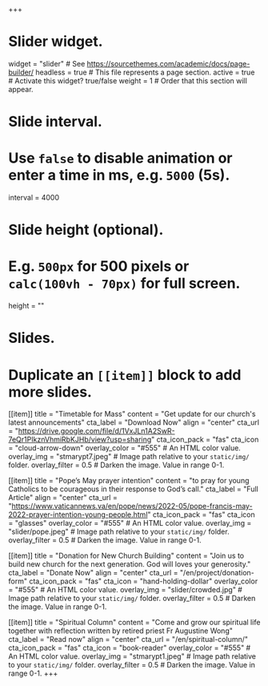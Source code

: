 +++
# Slider widget.
widget = "slider"  # See https://sourcethemes.com/academic/docs/page-builder/
headless = true  # This file represents a page section.
active = true  # Activate this widget? true/false
weight = 1  # Order that this section will appear.

# Slide interval.
# Use `false` to disable animation or enter a time in ms, e.g. `5000` (5s).
interval = 4000

# Slide height (optional).
# E.g. `500px` for 500 pixels or `calc(100vh - 70px)` for full screen.
height = ""

# Slides.
# Duplicate an `[[item]]` block to add more slides.

[[item]]
  title = "Timetable for Mass"
  content = "Get update for our church's latest announcements"
  cta_label = "Download Now"
  align = "center"
  cta_url = "https://drive.google.com/file/d/1VxJLn1A2SwR-7eQr1PIkznVhmiRbKJHb/view?usp=sharing"
  cta_icon_pack = "fas"
  cta_icon = "cloud-arrow-down"
  overlay_color = "#555"  # An HTML color value.
  overlay_img = "stmarypt7.jpeg"  # Image path relative to your `static/img/` folder.
  overlay_filter = 0.5  # Darken the image. Value in range 0-1.

[[item]]
  title = "Pope’s May prayer intention"
  content = "to pray for young Catholics to be courageous in their response to God’s call."
  cta_label = "Full Article"
  align = "center"
  cta_url = "https://www.vaticannews.va/en/pope/news/2022-05/pope-francis-may-2022-prayer-intention-young-people.html"
  cta_icon_pack = "fas"
  cta_icon = "glasses"
  overlay_color = "#555"  # An HTML color value.
  overlay_img = "slider/pope.jpeg"  # Image path relative to your `static/img/` folder.
  overlay_filter = 0.5  # Darken the image. Value in range 0-1.

[[item]]
  title = "Donation for New Church Building"
  content = "Join us to build new church for the next generation. God will loves your generosity."
  cta_label = "Donate Now"
  align = "center"
  cta_url = "/en/project/donation-form"
  cta_icon_pack = "fas"
  cta_icon = "hand-holding-dollar"
  overlay_color = "#555"  # An HTML color value.
  overlay_img = "slider/crowded.jpg"  # Image path relative to your `static/img/` folder.
  overlay_filter = 0.5  # Darken the image. Value in range 0-1.

[[item]]
  title = "Spiritual Column"
  content = "Come and grow our spiritual life together with reflection written by retired priest Fr Augustine Wong"
  cta_label = "Read now"
  align = "center"
  cta_url = "/en/spiritual-column/"
  cta_icon_pack = "fas"
  cta_icon = "book-reader"
  overlay_color = "#555"  # An HTML color value.
  overlay_img = "stmarypt1.jpeg"  # Image path relative to your `static/img/` folder.
  overlay_filter = 0.5  # Darken the image. Value in range 0-1.
+++
